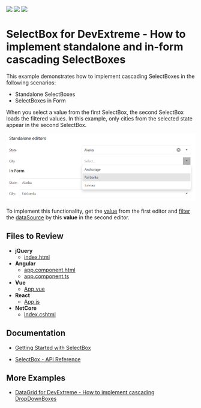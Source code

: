 <!-- default badges list -->
![](https://img.shields.io/endpoint?url=https://codecentral.devexpress.com/api/v1/VersionRange/128585042/19.2.5%2B)
[![](https://img.shields.io/badge/Open_in_DevExpress_Support_Center-FF7200?style=flat-square&logo=DevExpress&logoColor=white)](https://supportcenter.devexpress.com/ticket/details/E5000)
[![](https://img.shields.io/badge/📖_How_to_use_DevExpress_Examples-e9f6fc?style=flat-square)](https://docs.devexpress.com/GeneralInformation/403183)
<!-- default badges end -->

# SelectBox for DevExtreme - How to implement standalone and in-form cascading SelectBoxes

This example demonstrates how to implement cascading SelectBoxes in the following scenarios:

- Standalone SelectBoxes
- SelectBoxes in Form

When you select a value from the first SelectBox, the second SelectBox loads the filtered values. In this example, only cities from the selected state appear in the second SelectBox.

<div align="center"><img alt="Implement standalone and in-Form cascading SelectBoxes" src="devextreme-cascading-selectboxes.png" /></div>

To implement this functionality, get the [value](https://js.devexpress.com/Documentation/ApiReference/UI_Components/dxSelectBox/Configuration/#value) from the first editor and [filter](https://js.devexpress.com/Documentation/ApiReference/Data_Layer/DataSource/Methods/#filter) the [dataSource](https://js.devexpress.com/Documentation/ApiReference/UI_Components/dxSelectBox/Configuration/#dataSource) by this **value** in the second editor.

## Files to Review

- **jQuery**
    - [index.html](jQuery/index.html)
- **Angular**
    - [app.component.html](Angular/src/app/app.component.html)
    - [app.component.ts](Angular/src/app/app.component.ts)
- **Vue**
    - [App.vue](Vue/src/App.vue)
- **React**
    - [App.js](React/src/App.js)
- **NetCore**    
    - [Index.cshtml](NetCore/CascadingSelectBoxesSample/Views/Home/Index.cshtml)

## Documentation

- [Getting Started with SelectBox](https://js.devexpress.com/Documentation/Guide/UI_Components/SelectBox/Getting_Started_with_SelectBox/)

- [SelectBox - API Reference](https://js.devexpress.com/Documentation/ApiReference/UI_Components/dxSelectBox/)

## More Examples

- [DataGrid for DevExtreme - How to implement cascading DropDownBoxes](https://github.com/DevExpress-Examples/DataGrid---How-to-implement-cascading-dropdownboxes)
